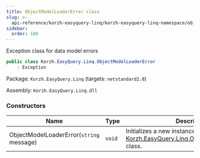 ```yaml
---
title: ObjectModelLoaderError class
slug: >-
  api-reference/korzh-easyquery-linq/korzh-easyquery-linq-namespace/objectmodelloadererror-class
sidebar:
  order: 100
---
```


Exception class for data model errors
```csharp
public class Korzh.EasyQuery.Linq.ObjectModelLoaderError
    : Exception

```
Package: `Korzh.EasyQuery.Linq` (targets: `netstandard2.0`)

Assembly: `Korzh.EasyQuery.Linq.dll`

### Constructors

| Name | Type | Description | 
| --- | --- | --- | 
| ObjectModelLoaderError(`string` message) | `void` | Initializes a new instance of the [Korzh.EasyQuery.Linq.ObjectModelLoaderError](///////////////easyquery/docs/api-reference/korzh-easyquery-linq/korzh-easyquery-linq-namespace/objectmodelloadererror-class) class. |
